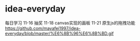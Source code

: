 # idea-everyday
每日学习
11-16 抽奖
11-18 canvas实现的画板 
11-21 原生js的拖拽功能  https://github.com/mayafei1997/idea-everyday/blob/master/%E6%8B%96%E6%8B%BD.gif
